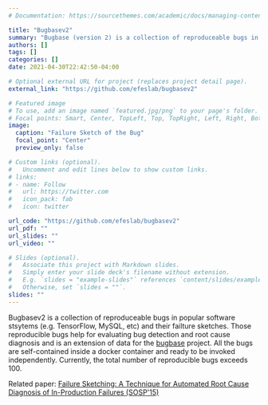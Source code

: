 ```yaml
---
# Documentation: https://sourcethemes.com/academic/docs/managing-content/

title: "Bugbasev2"
summary: "Bugbase (version 2) is a collection of reproduceable bugs in popular software stsytems."
authors: []
tags: []
categories: []
date: 2021-04-30T22:42:50-04:00

# Optional external URL for project (replaces project detail page).
external_link: "https://github.com/efeslab/bugbasev2"

# Featured image
# To use, add an image named `featured.jpg/png` to your page's folder.
# Focal points: Smart, Center, TopLeft, Top, TopRight, Left, Right, BottomLeft, Bottom, BottomRight.
image:
  caption: "Failure Sketch of the Bug"
  focal_point: "Center"
  preview_only: false

# Custom links (optional).
#   Uncomment and edit lines below to show custom links.
# links:
# - name: Follow
#   url: https://twitter.com
#   icon_pack: fab
#   icon: twitter

url_code: "https://github.com/efeslab/bugbasev2"
url_pdf: ""
url_slides: ""
url_video: ""

# Slides (optional).
#   Associate this project with Markdown slides.
#   Simply enter your slide deck's filename without extension.
#   E.g. `slides = "example-slides"` references `content/slides/example-slides.md`.
#   Otherwise, set `slides = ""`.
slides: ""
---
```

Bugbasev2 is a collection of reproduceable bugs in popular software stsytems (e.g. TensorFlow, MySQL, etc) and their failture sketches. Those reproducible bugs help for evaluating bug detection and root cause diagnosis and is an extension of data for the [bugbase](https://github.com/dslab-epfl/bugbase) project. All the bugs are self-contained inside a docker container and ready to be invoked independently. Currently, the total number of reproducible bugs exceeds 100.

Related paper: [Failure Sketching: A Technique for Automated Root Cause Diagnosis of In-Production Failures (SOSP'15)](https://dslab.epfl.ch/pubs/gist.pdf)
